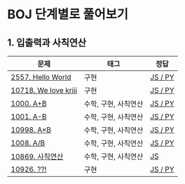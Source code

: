 # BOJ 단계별로 풀어보기

## 1. 입출력과 사칙연산

|문제|태그|정답|
|---|---|---|
|[2557. Hello World](https://boj.kr/2557)|구현|[JS / PY](https://boj.aflat.gq/ans/?id=2557)|
|[10718. We love kriii](https://boj.kr/10718)|구현|[JS / PY](https://boj.aflat.gq/ans/?id=10718)|
|[1000. A+B](https://boj.kr/1000)|수학, 구현, 사칙연산|[JS / PY](https://boj.aflat.gq/ans/?id=1000)|
|[1001. A-B](https://boj.kr/1001)|수학, 구현, 사칙연산|[JS / PY](https://boj.aflat.gq/ans/?id=1001)|
|[10998. A×B](https://boj.kr/10998)|수학, 구현, 사칙연산|[JS / PY](https://boj.aflat.gq/ans/?id=10998)|
|[1008. A/B](https://boj.kr/1008)|수학, 구현, 사칙연산|[JS / PY](https://boj.aflat.gq/ans/?id=1008)|
|[10869. 사칙연산](https://boj.kr/10869)|수학, 구현, 사칙연산|[JS](https://boj.aflat.gq/ans/?id=10869)|
|[10926. ??!](https://boj.kr/10926)|구현|[JS / PY](https://boj.aflat.gq/ans/?id=10926)|

